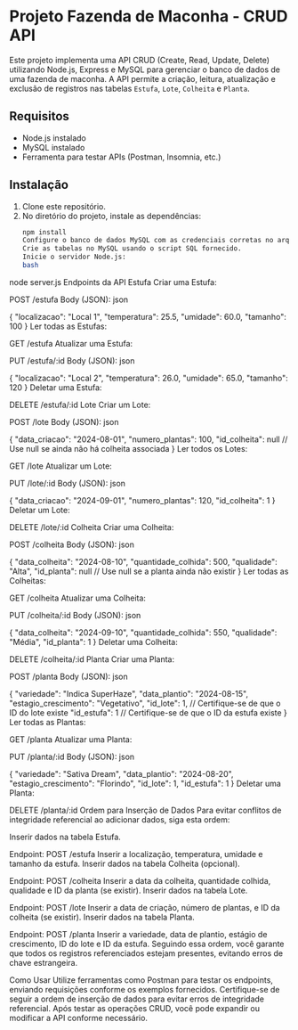 # Projeto Fazenda de Maconha - CRUD API

Este projeto implementa uma API CRUD (Create, Read, Update, Delete) utilizando Node.js, Express e MySQL para gerenciar o banco de dados de uma fazenda de maconha. A API permite a criação, leitura, atualização e exclusão de registros nas tabelas `Estufa`, `Lote`, `Colheita` e `Planta`.

## Requisitos

- Node.js instalado
- MySQL instalado
- Ferramenta para testar APIs (Postman, Insomnia, etc.)

## Instalação

1. Clone este repositório.
2. No diretório do projeto, instale as dependências:
   ```bash
   npm install
   Configure o banco de dados MySQL com as credenciais corretas no arquivo server.js.
   Crie as tabelas no MySQL usando o script SQL fornecido.
   Inicie o servidor Node.js:
   bash
   ```

node server.js
Endpoints da API
Estufa
Criar uma Estufa:

POST /estufa
Body (JSON):
json

{
"localizacao": "Local 1",
"temperatura": 25.5,
"umidade": 60.0,
"tamanho": 100
}
Ler todas as Estufas:

GET /estufa
Atualizar uma Estufa:

PUT /estufa/:id
Body (JSON):
json

{
"localizacao": "Local 2",
"temperatura": 26.0,
"umidade": 65.0,
"tamanho": 120
}
Deletar uma Estufa:

DELETE /estufa/:id
Lote
Criar um Lote:

POST /lote
Body (JSON):
json

{
"data_criacao": "2024-08-01",
"numero_plantas": 100,
"id_colheita": null // Use null se ainda não há colheita associada
}
Ler todos os Lotes:

GET /lote
Atualizar um Lote:

PUT /lote/:id
Body (JSON):
json

{
"data_criacao": "2024-09-01",
"numero_plantas": 120,
"id_colheita": 1
}
Deletar um Lote:

DELETE /lote/:id
Colheita
Criar uma Colheita:

POST /colheita
Body (JSON):
json

{
"data_colheita": "2024-08-10",
"quantidade_colhida": 500,
"qualidade": "Alta",
"id_planta": null // Use null se a planta ainda não existir
}
Ler todas as Colheitas:

GET /colheita
Atualizar uma Colheita:

PUT /colheita/:id
Body (JSON):
json

{
"data_colheita": "2024-09-10",
"quantidade_colhida": 550,
"qualidade": "Média",
"id_planta": 1
}
Deletar uma Colheita:

DELETE /colheita/:id
Planta
Criar uma Planta:

POST /planta
Body (JSON):
json

{
"variedade": "Indica SuperHaze",
"data_plantio": "2024-08-15",
"estagio_crescimento": "Vegetativo",
"id_lote": 1, // Certifique-se de que o ID do lote existe
"id_estufa": 1 // Certifique-se de que o ID da estufa existe
}
Ler todas as Plantas:

GET /planta
Atualizar uma Planta:

PUT /planta/:id
Body (JSON):
json

{
"variedade": "Sativa Dream",
"data_plantio": "2024-08-20",
"estagio_crescimento": "Florindo",
"id_lote": 1,
"id_estufa": 1
}
Deletar uma Planta:

DELETE /planta/:id
Ordem para Inserção de Dados
Para evitar conflitos de integridade referencial ao adicionar dados, siga esta ordem:

Inserir dados na tabela Estufa.

Endpoint: POST /estufa
Inserir a localização, temperatura, umidade e tamanho da estufa.
Inserir dados na tabela Colheita (opcional).

Endpoint: POST /colheita
Inserir a data da colheita, quantidade colhida, qualidade e ID da planta (se existir).
Inserir dados na tabela Lote.

Endpoint: POST /lote
Inserir a data de criação, número de plantas, e ID da colheita (se existir).
Inserir dados na tabela Planta.

Endpoint: POST /planta
Inserir a variedade, data de plantio, estágio de crescimento, ID do lote e ID da estufa.
Seguindo essa ordem, você garante que todos os registros referenciados estejam presentes, evitando erros de chave estrangeira.

Como Usar
Utilize ferramentas como Postman para testar os endpoints, enviando requisições conforme os exemplos fornecidos.
Certifique-se de seguir a ordem de inserção de dados para evitar erros de integridade referencial.
Após testar as operações CRUD, você pode expandir ou modificar a API conforme necessário.
